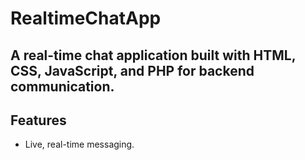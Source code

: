 # RealtimeChatApp
A real-time chat application built with **HTML**, **CSS**, **JavaScript**, and **PHP** for backend communication.
---
## Features
- Live, real-time messaging.

